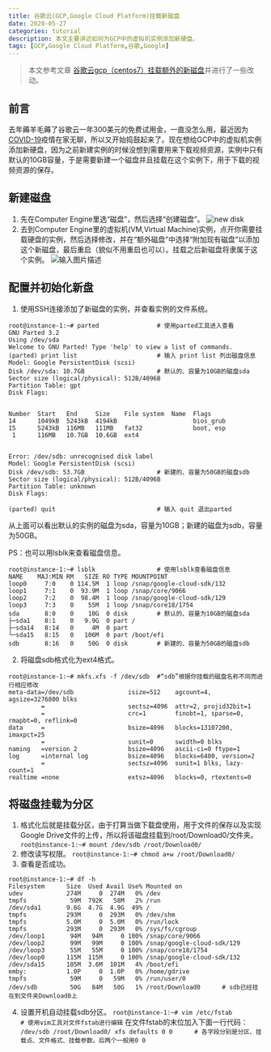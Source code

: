 ```yaml
---
title: 谷歌云(GCP,Google Cloud Platform)挂载新磁盘
date: 2020-05-27
categories: tutorial
description: 本文主要讲述如何为GCP中的虚拟机实例添加新硬盘。
tags: [GCP,Google Cloud Platform,谷歌,Google]
---
```

>本文参考文章 [谷歌云gcp（centos7）挂载额外的新磁盘](https://www.nmbhost.com/archives/5063)并进行了一些改动。
## 前言
去年薅羊毛薅了谷歌云一年300美元的免费试用金，一直没怎么用，最近因为[COVID-19](https://en.wikipedia.org/wiki/Coronavirus_disease_2019)疫情在家无聊，所以又开始捣鼓起来了。现在想给GCP中的虚拟机实例添加新硬盘，因为之前新建实例的时候没想到需要用来下载视频资源，实例中只有默认的10GB容量，于是需要新建一个磁盘并且挂载在这个实例下，用于下载的视频资源的保存。
## 新建磁盘
1. 先在Computer Engine里选“磁盘”，然后选择“创建磁盘”。
![new disk](https://wx1.sinaimg.cn/large/6a8c0fe1gy1gf68y7uq4vj20tw0an0u4.jpg)
2. 去到Computer Engine里的虚拟机(VM,Virtual Machine)实例，点开你需要挂载硬盘的实例，然后选择修改，并在“额外磁盘”中选择“附加现有磁盘”以添加这个新磁盘，最后重启（貌似不用重启也可以）。挂载之后新磁盘将隶属于这个实例。
![输入图片描述](https://wx1.sinaimg.cn/large/6a8c0fe1gy1gf68xxwle9j20mk07njrt.jpg)

## 配置并初始化新盘

1. 使用SSH连接添加了新磁盘的实例，并查看实例的文件系统。
```
root@instance-1:~# parted                # 使用parted工具进入查看
GNU Parted 3.2
Using /dev/sda
Welcome to GNU Parted! Type 'help' to view a list of commands.
(parted) print list                      # 输入 print list 列出磁盘信息
Model: Google PersistentDisk (scsi)
Disk /dev/sda: 10.7GB                    # 默认的、容量为10GB的磁盘sda
Sector size (logical/physical): 512B/4096B
Partition Table: gpt
Disk Flags:


Number  Start   End     Size    File system  Name  Flags
14      1049kB  5243kB  4194kB                     bios_grub
15      5243kB  116MB   111MB   fat32              boot, esp
 1      116MB   10.7GB  10.6GB  ext4


Error: /dev/sdb: unrecognised disk label
Model: Google PersistentDisk (scsi)
Disk /dev/sdb: 53.7GB                    # 新建的、容量为50GB的磁盘sdb
Sector size (logical/physical): 512B/4096B
Partition Table: unknown
Disk Flags:

(parted) quit                            # 输入 quit 退出parted
```


从上面可以看出默认的实例的磁盘为sda，容量为10GB；新建的磁盘为sdb，容量为50GB。

PS：也可以用lsblk来查看磁盘信息。


```
root@instance-1:~# lsblk                 # 使用lsblk查看磁盘信息
NAME    MAJ:MIN RM   SIZE RO TYPE MOUNTPOINT
loop0     7:0    0 114.5M  1 loop /snap/google-cloud-sdk/132
loop1     7:1    0  93.9M  1 loop /snap/core/9066
loop2     7:2    0  98.4M  1 loop /snap/google-cloud-sdk/129
loop3     7:3    0    55M  1 loop /snap/core18/1754
sda       8:0    0    10G  0 disk        # 默认的、容量为10GB的磁盘sda
├─sda1    8:1    0   9.9G  0 part /
├─sda14   8:14   0     4M  0 part
└─sda15   8:15   0   106M  0 part /boot/efi
sdb       8:16   0    50G  0 disk        # 新建的、容量为50GB的磁盘sdb
```


2. 将磁盘sdb格式化为ext4格式。
```
root@instance-1:~# mkfs.xfs -f /dev/sdb  #“sdb”根据你挂载的磁盘名称不同而进行相应修改
meta-data=/dev/sdb               isize=512    agcount=4, agsize=3276800 blks
         =                       sectsz=4096  attr=2, projid32bit=1
         =                       crc=1        finobt=1, sparse=0, rmapbt=0, reflink=0
data     =                       bsize=4096   blocks=13107200, imaxpct=25
         =                       sunit=0      swidth=0 blks
naming   =version 2              bsize=4096   ascii-ci=0 ftype=1
log      =internal log           bsize=4096   blocks=6400, version=2
         =                       sectsz=4096  sunit=1 blks, lazy-count=1
realtime =none                   extsz=4096   blocks=0, rtextents=0
```

## 将磁盘挂载为分区

1. 格式化后就是挂载分区，由于打算当做下载盘使用，用于文件的保存以及实现Google Drive文件的上传，所以将该磁盘挂载到/root/Download0/文件夹。
`
root@instance-1:~# mount /dev/sdb /root/Download0/
`
2. 修改读写权限。
`
root@instance-1:~# chmod a+w /root/Download0/
`
3. 查看是否成功。
```
root@instance-1:~# df -h
Filesystem      Size  Used Avail Use% Mounted on
udev            274M     0  274M   0% /dev
tmpfs            59M  792K   58M   2% /run
/dev/sda1       9.6G  4.7G  4.9G  49% /
tmpfs           293M     0  293M   0% /dev/shm
tmpfs           5.0M     0  5.0M   0% /run/lock
tmpfs           293M     0  293M   0% /sys/fs/cgroup
/dev/loop1       94M   94M     0 100% /snap/core/9066
/dev/loop2       99M   99M     0 100% /snap/google-cloud-sdk/129
/dev/loop3       55M   55M     0 100% /snap/core18/1754
/dev/loop0      115M  115M     0 100% /snap/google-cloud-sdk/132
/dev/sda15      105M  3.6M  101M   4% /boot/efi
emby:           1.0P     0  1.0P   0% /home/gdrive
tmpfs            59M     0   59M   0% /run/user/0
/dev/sdb         50G   84M   50G   1% /root/Download0      # sdb已经挂在到文件夹Download0上
```

4. 设置开机自动挂载sdb分区。
`
root@instance-1:~# vim /etc/fstab        # 使用vim工具对文件fstab进行编辑
`
在文件fstab的末位加入下面一行代码：
`
/dev/sdb /root/Download0/ xfs defaults 0 0      # 各字段分别是分区、挂载点、文件格式、挂载参数。后两个一般用0 0
`
